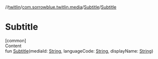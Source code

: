 //[twitlin](../../index.md)/[com.sorrowblue.twitlin.media](../index.md)/[Subtitle](index.md)/[Subtitle](-subtitle.md)



# Subtitle  
[common]  
Content  
fun [Subtitle](-subtitle.md)(mediaId: [String](https://kotlinlang.org/api/latest/jvm/stdlib/kotlin/-string/index.html), languageCode: [String](https://kotlinlang.org/api/latest/jvm/stdlib/kotlin/-string/index.html), displayName: [String](https://kotlinlang.org/api/latest/jvm/stdlib/kotlin/-string/index.html))  



